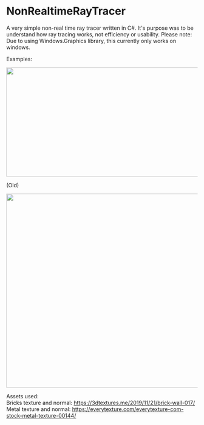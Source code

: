 # NonRealtimeRayTracer
A very simple non-real time ray tracer written in C#. It's purpose was to be understand how ray tracing works, not efficiency or usability.
Please note: Due to using Windows.Graphics library, this currently only works on windows.

Examples:

<img src="https://i.imgur.com/a1FTxbC.png" width="512" height="288" />

(Old)

<img src="https://drive.google.com/uc?export=view&id=1EJEujP_2hXnneNgoOxldepFd5XBuP4_J" width="512" height="512" />

Assets used: </br>
Bricks texture and normal: https://3dtextures.me/2019/11/21/brick-wall-017/ <br/>
Metal texture and normal: https://everytexture.com/everytexture-com-stock-metal-texture-00144/
